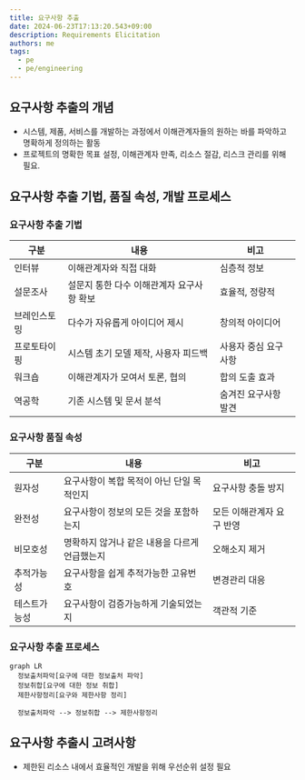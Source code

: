 ```yaml
---
title: 요구사항 추출
date: 2024-06-23T17:13:20.543+09:00
description: Requirements Elicitation
authors: me
tags: 
  - pe
  - pe/engineering
---
```


## 요구사항 추출의 개념

- 시스템, 제품, 서비스를 개발하는 과정에서 이해관계자들의 원하는 바를 파악하고 명확하게 정의하는 활동
- 프로젝트의 명확한 목표 설정, 이해관계자 만족, 리소스 절감, 리스크 관리를 위해 필요.

## 요구사항 추출 기법, 품질 속성, 개발 프로세스

### 요구사항 추출 기법

| 구분 | 내용 | 비고 |
| --- | --- | --- |
| 인터뷰 | 이해관계자와 직접 대화 | 심층적 정보 |
| 설문조사 | 설문지 통한 다수 이해관계자 요구사항 확보 | 효율적, 정량적 |
| 브레인스토밍 | 다수가 자유롭게 아이디어 제시 | 창의적 아이디어|
| 프로토타이핑 | 시스템 초기 모델 제작, 사용자 피드백 | 사용자 중심 요구사항 |
| 워크숍 | 이해관계자가 모여서 토론, 협의 | 합의 도출 효과 |
| 역공학 | 기존 시스템 및 문서 분석 | 숨겨진 요구사항 발견 |

### 요구사항 품질 속성

| 구분 | 내용 | 비고 |
| --- | --- | --- |
| 원자성 | 요구사항이 복합 목적이 아닌 단일 목적인지 | 요구사항 충돌 방지|
| 완전성 | 요구사항이 정보의 모든 것을 포함하는지 | 모든 이해관계자 요구 반영 |
| 비모호성 | 명확하지 않거나 같은 내용을 다르게 언급했는지 | 오해소지 제거 |
| 추적가능성 | 요구사항을 쉽게 추적가능한 고유번호 | 변경관리 대응 |
| 테스트가능성 | 요구사항이 검증가능하게 기술되었는지 | 객관적 기준 |

### 요구사항 추출 프로세스

```mermaid
graph LR
  정보출처파악[요구에 대한 정보출처 파악]
  정보취합[요구에 대한 정보 취합]
  제한사항정리[요구와 제한사항 정리]

  정보출처파악 --> 정보취합 --> 제한사항정리
```

## 요구사항 추출시 고려사항

- 제한된 리소스 내에서 효율적인 개발을 위해 우선순위 설정 필요
